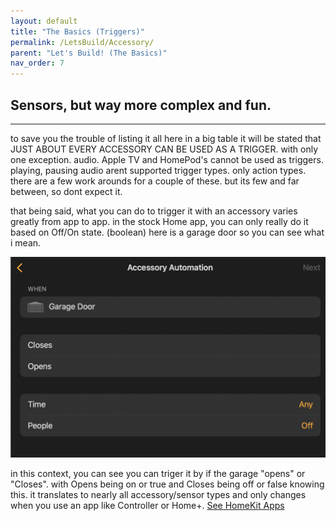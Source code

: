 ```yaml
---
layout: default
title: "The Basics (Triggers)"
permalink: /LetsBuild/Accessory/
parent: "Let's Build! (The Basics)"
nav_order: 7
---
```

## Sensors, but way more complex and fun.
---

to save you the trouble of listing it all here in a big table it will be stated that JUST ABOUT EVERY ACCESSORY CAN BE USED AS A TRIGGER. with only one exception. audio.
Apple TV and HomePod's cannot be used as triggers. playing, pausing audio arent supported trigger types. only action types. there are a few work arounds for a couple of these. but its few and far between, so dont expect it.

that being said, what you can do to trigger it with an accessory varies greatly from app to app. in the stock Home app, you can only really do it based on Off/On state. (boolean) here is a garage door so you can see what i mean.

![jtd](https://github.com/PaRkThEcAr/PaRkThEcAr.github.io/blob/main/docs/LetsBuild/Images/AccessoryTriggerStock.png?raw=true)

in this context, you can see you can triger it by if the garage "opens" or "Closes". with Opens being on or true and Closes being off or false knowing this. it translates to nearly all accessory/sensor types and only changes when you use an app like Controller or Home+. [See HomeKit Apps](https://parkthecar.github.io/getting-started/FAQ/)
